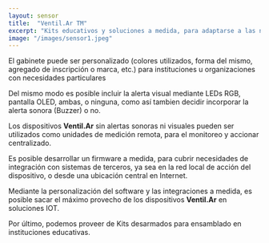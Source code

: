 ```yaml
---
layout: sensor
title:  "Ventil.Ar TM"
excerpt: "Kits educativos y soluciones a medida, para adaptarse a las necesidades más específicas."
image: "/images/sensor1.jpeg"
---
```


<p>
El gabinete puede ser personalizado (colores utilizados, forma del mismo, agregado de inscripción o marca, etc.) para instituciones u organizaciones con necesidades particulares
</p>
<p>
Del mismo modo es posible incluir la alerta visual mediante LEDs RGB, pantalla OLED, ambas, o ninguna, como así tambien decidir incorporar la alerta sonora (Buzzer) o no.
</p>
<p>
Los dispositivos <b>Ventil.Ar</b> sin alertas sonoras ni visuales pueden ser utilizados como unidades de medición remota, para el monitoreo y accionar centralizado.
</p>
<p>
Es posible desarrollar un firmware a medida, para cubrir necesidades de integración con sistemas de terceros, ya sea en la red local de acción del dispositivo, o desde una ubicación central en Internet.
</p>
<p>
Mediante la personalización del software y las integraciones a medida, es posible sacar el máximo provecho de los dispositivos <b>Ventil.Ar</b> en soluciones IOT.
</p>
<p>
Por último, podemos proveer de Kits desarmados para ensamblado en instituciones educativas.
</p>